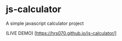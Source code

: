 # js-calculator
A simple javascript calculator project


(LIVE DEMO) [https://hrs070.github.io/js-calculator/]
